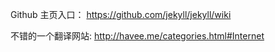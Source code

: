 
Github 主页入口： https://github.com/jekyll/jekyll/wiki

不错的一个翻译网站: http://havee.me/categories.html#Internet
